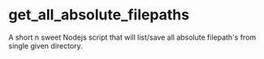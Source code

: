 # get_all_absolute_filepaths
A short n sweet Nodejs script that will list/save all absolute filepath's from single given directory.  
